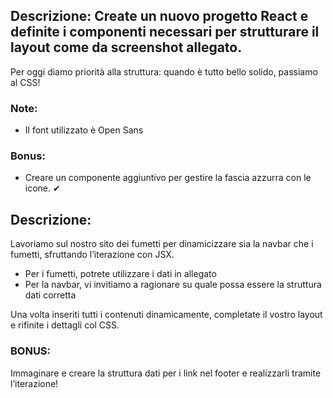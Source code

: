## Descrizione: Create un nuovo progetto React e definite i componenti necessari per strutturare il layout come da screenshot allegato.

Per oggi diamo priorità alla struttura: quando è tutto bello solido, passiamo al CSS!

### Note:

- Il font utilizzato è Open Sans

### Bonus:

- Creare un componente aggiuntivo per gestire la fascia azzurra con le icone. ✔

## Descrizione:

Lavoriamo sul nostro sito dei fumetti per dinamicizzare sia la navbar che i fumetti, sfruttando l’iterazione con JSX.

- Per i fumetti, potrete utilizzare i dati in allegato
- Per la navbar, vi invitiamo a ragionare su quale possa essere la struttura dati corretta

Una volta inseriti tutti i contenuti dinamicamente, completate il vostro layout e rifinite i dettagli col CSS.

### BONUS:

Immaginare e creare la struttura dati per i link nel footer e realizzarli tramite l’iterazione!
